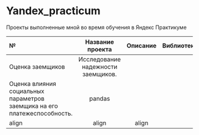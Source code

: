 # Yandex_practicum
Проекты выполненные мной во время обучения в Яндекс Практикуме


№| Название проекта | Описание | Bиблиотеки
:----- | :----: | :-----: | -----: 
 | Оценка заемщиков  | Исследование надежности заемщиков. 
 Оценка влияния социальных параметров заемщика на его платежеспособность. |pandas   
align  | align  | align   |
